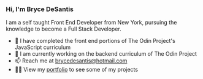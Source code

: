 ### Hi, I'm Bryce DeSantis
I am a self taught Front End Developer from New York, pursuing the knowledge to become a Full Stack Developer.

- 🌱 I have completed the front end portions of The Odin Project's JavaScript curriculum
- 🔭 I am currently working on the backend curriculum of The Odin Project
- 📫 Reach me at brycedesantis@hotmail.com
- 👨‍💻 View my [portfolio](https://brycedesantis.netlify.app/) to see some of my projects 

<!--
**brycedesantis/brycedesantis** is a ✨ _special_ ✨ repository because its `README.md` (this file) appears on your GitHub profile.

Here are some ideas to get you started:

- 🔭 I’m currently working on ...
- 🌱 I’m currently learning ...
- 👯 I’m looking to collaborate on ...
- 🤔 I’m looking for help with ...
- 💬 Ask me about ...
- 📫 How to reach me: ...
- 😄 Pronouns: ...
- ⚡ Fun fact: ...
-->

